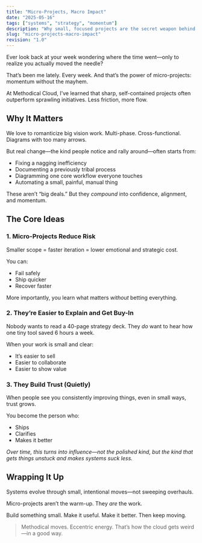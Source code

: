 ```yaml
---
title: "Micro-Projects, Macro Impact"
date: "2025-05-16"
tags: ["systems", "strategy", "momentum"]
description: "Why small, focused projects are the secret weapon behind big strategic change."
slug: "micro-projects-macro-impact"
revision: "1.0"
---
```


Ever look back at your week wondering where the time went—only to realize you actually moved the needle?

That’s been me lately. Every week. And that’s the power of micro-projects: momentum without the mayhem.

At Methodical Cloud, I’ve learned that sharp, self-contained projects often outperform sprawling initiatives. Less friction, more flow.

## Why It Matters

We love to romanticize big vision work. Multi-phase. Cross-functional. Diagrams with too many arrows.

But real change—the kind people notice and rally around—often starts from:

- Fixing a nagging inefficiency
- Documenting a previously tribal process
- Diagramming one core workflow everyone touches
- Automating a small, painful, manual thing

These aren’t “big deals.” But they *compound* into confidence, alignment, and momentum.

## The Core Ideas

### 1. Micro-Projects Reduce Risk

Smaller scope = faster iteration = lower emotional and strategic cost.

You can:

- Fail safely
- Ship quicker
- Recover faster

More importantly, you learn what matters *without* betting everything.

### 2. They’re Easier to Explain and Get Buy-In

Nobody wants to read a 40-page strategy deck.
They *do* want to hear how one tiny tool saved 6 hours a week.

When your work is small and clear:

- It’s easier to sell
- Easier to collaborate
- Easier to show value

### 3. They Build Trust (Quietly)

When people see you consistently improving things, even in small ways, trust grows.

You become the person who:

- Ships
- Clarifies
- Makes it better

*Over time, this turns into influence—not the polished kind, but the kind that gets things unstuck and makes systems suck less.*

## Wrapping It Up

Systems evolve through small, intentional moves—not sweeping overhauls.

Micro-projects aren’t the warm-up. They *are* the work.

Build something small. Make it useful. Make it better. Then keep moving.

> Methodical moves. Eccentric energy. That’s how the cloud gets weird—in a good way.
